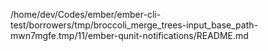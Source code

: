 /home/dev/Codes/ember/ember-cli-test/borrowers/tmp/broccoli_merge_trees-input_base_path-mwn7mgfe.tmp/11/ember-qunit-notifications/README.md